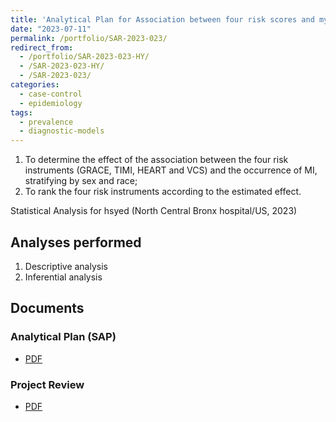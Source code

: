 ```yaml
---
title: 'Analytical Plan for Association between four risk scores and myocardial infarction: case-control stratified analysis'
date: "2023-07-11"
permalink: /portfolio/SAR-2023-023/
redirect_from:
  - /portfolio/SAR-2023-023-HY/
  - /SAR-2023-023-HY/
  - /SAR-2023-023/
categories:
  - case-control
  - epidemiology
tags:
  - prevalence
  - diagnostic-models
---
```


1. To determine the effect of the association between the four risk instruments (GRACE, TIMI, HEART and VCS) and the occurrence of MI, stratifying by sex and race;
1. To rank the four risk instruments according to the estimated effect.

Statistical Analysis for hsyed (North Central Bronx hospital/US, 2023)
<!-- Technical Report for hsyed (North Central Bronx hospital/US, 2023) -->

## Analyses performed

1. Descriptive analysis
1. Inferential analysis

## Documents

<!-- The client has requested that this analysis be kept confidential until a future date, determined by the client. -->
<!-- All documents from this consultation are therefore not published online and only the title and year of the analysis will be included in the consultant's Portfolio. -->
<!-- After the agreed date is reached, the documents will be released. -->

<!-- The client has requested that this analysis be kept confidential. -->
<!-- All documents from this consultation are therefore not published online and only the title and year of the analysis will be included in the consultant's Portfolio. -->

### Analytical Plan (SAP)

- [PDF][sap]

### Project Review

- [PDF][sar]

<!-- ## Associated analyses -->

<!-- This analysis is part of a larger project and is supported by other analyses, linked below. -->

<!-- **[assoc_title]** -->

<!-- <[assoc_link]> -->

<!-- --- -->

[sap]: /files/SAP-2023-023-HY-v01.pdf
[sar]: /files/SAR-2023-023-HY-v01.pdf
